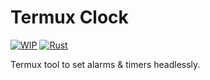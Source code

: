 # Termux Clock
[![WIP](https://img.shields.io/badge/%F0%9F%9B%A0-WIP-cyan)](#)
[![Rust](https://img.shields.io/github/actions/workflow/status/iahmadgad/termux-clock/rust.yml?label=Rust&logo=rust)](https://github.com/iahmadgad/termux-clock/actions/workflows/rust.yml)

Termux tool to set alarms & timers headlessly.
